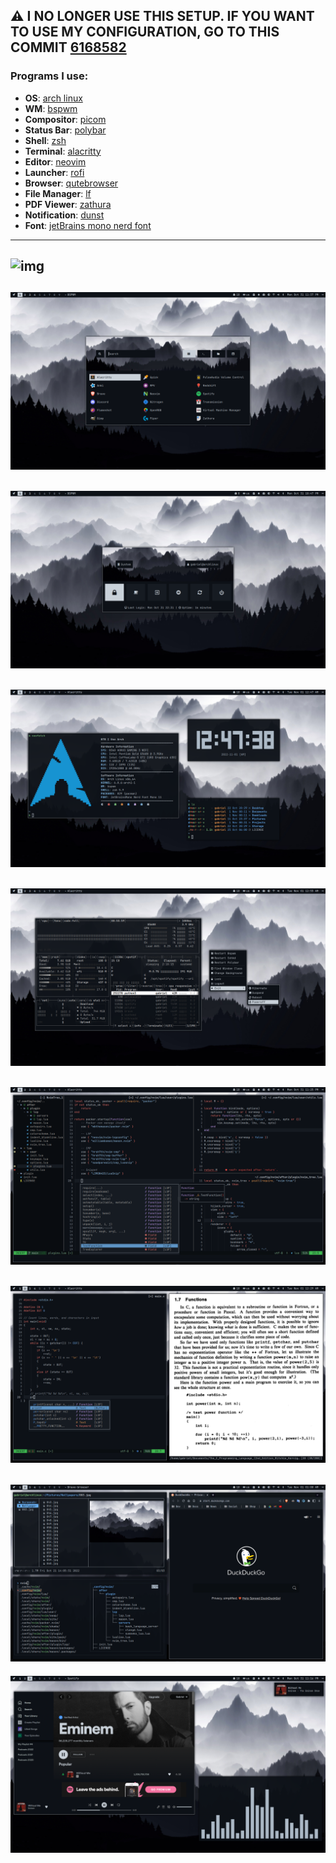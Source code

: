 ## ⚠️ I NO LONGER USE THIS SETUP. IF YOU WANT TO USE MY CONFIGURATION, GO TO THIS COMMIT [6168582](https://github.com/gabrieldlima/dotfiles/tree/616858233b2b9b22ac14d937bf3ab8018c8bc25c)

### Programs I use:
+ **OS**: [arch linux](https://archlinux.org/)
+ **WM**: [bspwm](https://github.com/baskerville/bspwm)
+ **Compositor**: [picom](https://github.com/yshui/picom)
+ **Status Bar**: [polybar](https://github.com/polybar/polybar)
+ **Shell**: [zsh](https://www.zsh.org/)
+ **Terminal**: [alacritty](https://github.com/alacritty/alacritty)
+ **Editor**: [neovim](https://github.com/neovim/neovim)
+ **Launcher**: [rofi](https://github.com/davatorium/rofi)
+ **Browser**: [qutebrowser](https://github.com/qutebrowser/qutebrowser)
+ **File Manager**: [lf](https://github.com/gokcehan/lf)
+ **PDF Viewer**: [zathura](https://github.com/pwmt/zathura)
+ **Notification**: [dunst](https://github.com/dunst-project/dunst)
+ **Font**: [jetBrains mono nerd font](https://www.jetbrains.com/lp/mono/)
***
![img](.config/bspwm/screenshots/0.png)
---
![img](.config/bspwm/screenshots/1.png)
---
![img](.config/bspwm/screenshots/2.png)
---
![img](.config/bspwm/screenshots/3.png)
---
![img](.config/bspwm/screenshots/4.png)
---
![img](.config/bspwm/screenshots/5.png)
---
![img](.config/bspwm/screenshots/6.png)
---
![img](.config/bspwm/screenshots/7.png)
---
![img](.config/bspwm/screenshots/8.png)

